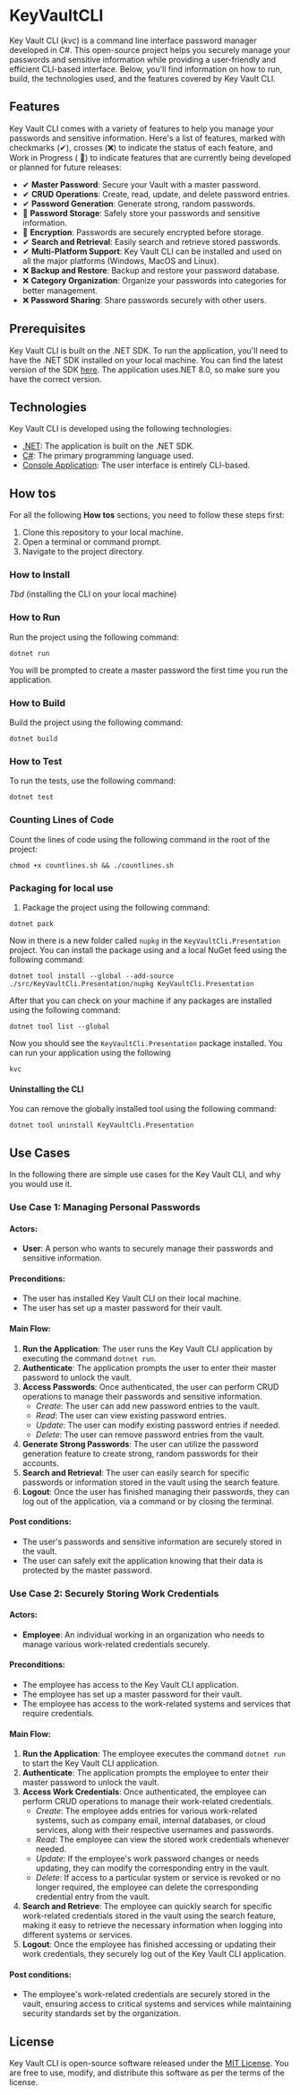 # KeyVaultCLI

Key Vault CLI (*kvc*) is a command line interface password manager developed in C#. This open-source project helps you
securely manage your passwords and sensitive information while providing a user-friendly and efficient CLI-based
interface. Below, you'll find information on how to run, build, the technologies used, and the features covered by Key
Vault CLI.

## Features

Key Vault CLI comes with a variety of features to help you manage your passwords and sensitive information. Here's a
list of features, marked with checkmarks (✔), crosses (❌) to indicate the status of each feature, and Work in Progress (
🚧) to indicate features that are currently being developed or planned for future releases:

- ✔ **Master Password**: Secure your Vault with a master password.
- ✔ **CRUD Operations**: Create, read, update, and delete password entries.
- ✔ **Password Generation**: Generate strong, random passwords.
- 🚧 **Password Storage**: Safely store your passwords and sensitive information.
- 🚧 **Encryption**: Passwords are securely encrypted before storage.
- ✔ **Search and Retrieval**: Easily search and retrieve stored passwords.
- ✔ **Multi-Platform Support**: Key Vault CLI can be installed and used on all the major platforms (Windows, MacOS and
  Linux).
- ❌ **Backup and Restore**: Backup and restore your password database.
- ❌ **Category Organization**: Organize your passwords into categories for better management.
- ❌ **Password Sharing**: Share passwords securely with other users.

## Prerequisites

Key Vault CLI is built on the .NET SDK. To run the application, you'll need to have the .NET SDK installed on your
local machine. You can find the latest version of the
SDK [here](https://dotnet.microsoft.com/download). The application uses.NET 8.0, so make sure you have the correct
version.

## Technologies

Key Vault CLI is developed using the following technologies:

- [.NET](https://dotnet.microsoft.com/en-us/): The application is built on the .NET SDK.
- [C#](https://learn.microsoft.com/de-de/dotnet/csharp/): The primary programming language used.
- [Console Application](https://learn.microsoft.com/de-de/dotnet/core/tutorials/with-visual-studio?pivots=dotnet-8-0):
  The user interface is entirely CLI-based.

## How tos

For all the following **How tos** sections, you need to follow these steps first:

1. Clone this repository to your local machine.
2. Open a terminal or command prompt.
3. Navigate to the project directory.

### How to Install

*Tbd* (installing the CLI on your local machine)

### How to Run

Run the project using the following command:

```shell
dotnet run
```

You will be prompted to create a master password the first time you run the application.

### How to Build

Build the project using the following command:

```shell
dotnet build
```

### How to Test

To run the tests, use the following command:

```shell
dotnet test
```

### Counting Lines of Code

Count the lines of code using the following command in the root of the project:

```shell
chmod +x countlines.sh && ./countlines.sh
```

### Packaging for local use

1. Package the project using the following command:

````shell
dotnet pack
````

Now in there is a new folder called `nupkg` in the `KeyVaultCli.Presentation` project. 
You can install the package using and a local NuGet feed using the following command:

```shell
dotnet tool install --global --add-source ./src/KeyVaultCli.Presentation/nupkg KeyVaultCli.Presentation
```

After that you can check on your machine if any packages are installed using the following command:

```shell
dotnet tool list --global
```

Now you should see the `KeyVaultCli.Presentation` package installed. You can run your application using the following

```shell
kvc
```

#### Uninstalling the CLI

You can remove the globally installed tool using the following command:

```shell
dotnet tool uninstall KeyVaultCli.Presentation
```

## Use Cases

In the following there are simple use cases for the Key Vault CLI, and why you would use it.

### Use Case 1: Managing Personal Passwords

#### Actors:

- **User**: A person who wants to securely manage their passwords and sensitive information.

#### Preconditions:

- The user has installed Key Vault CLI on their local machine.
- The user has set up a master password for their vault.

#### Main Flow:

1. **Run the Application**: The user runs the Key Vault CLI application by executing the command `dotnet run`.
2. **Authenticate**: The application prompts the user to enter their master password to unlock the vault.
3. **Access Passwords**: Once authenticated, the user can perform CRUD operations to manage their passwords and
   sensitive information.
    - *Create*: The user can add new password entries to the vault.
    - *Read*: The user can view existing password entries.
    - *Update*: The user can modify existing password entries if needed.
    - *Delete*: The user can remove password entries from the vault.
4. **Generate Strong Passwords**: The user can utilize the password generation feature to create strong, random
   passwords for their accounts.
5. **Search and Retrieval**: The user can easily search for specific passwords or information stored in the vault using
   the search feature.
6. **Logout**: Once the user has finished managing their passwords, they can log out of the application, via a 
   command or by closing the terminal.

#### Post conditions:

- The user's passwords and sensitive information are securely stored in the vault.
- The user can safely exit the application knowing that their data is protected by the master password.

### Use Case 2: Securely Storing Work Credentials

#### Actors:

- **Employee**: An individual working in an organization who needs to manage various work-related credentials securely.

#### Preconditions:

- The employee has access to the Key Vault CLI application.
- The employee has set up a master password for their vault.
- The employee has access to the work-related systems and services that require credentials.

#### Main Flow:

1. **Run the Application**: The employee executes the command `dotnet run` to start the Key Vault CLI application.
2. **Authenticate**: The application prompts the employee to enter their master password to unlock the vault.
3. **Access Work Credentials**: Once authenticated, the employee can perform CRUD operations to manage their
   work-related credentials.
    - *Create*: The employee adds entries for various work-related systems, such as company email, internal databases,
      or cloud services, along with their respective usernames and passwords.
    - *Read*: The employee can view the stored work credentials whenever needed.
    - *Update*: If the employee's work password changes or needs updating, they can modify the corresponding entry in
      the vault.
    - *Delete*: If access to a particular system or service is revoked or no longer required, the employee can delete
      the corresponding credential entry from the vault.
4. **Search and Retrieve**: The employee can quickly search for specific work-related credentials stored in the vault
   using the search feature, making it easy to retrieve the necessary information when logging into different systems or
   services.
5. **Logout**: Once the employee has finished accessing or updating their work credentials, they securely log out of the
   Key Vault CLI application.

#### Post conditions:

- The employee's work-related credentials are securely stored in the vault, ensuring access to critical systems and
  services while maintaining security standards set by the organization.

## License

Key Vault CLI is open-source software released under the [MIT License](LICENSE). You are free to use, modify, and
distribute this software as per the terms of the license.
